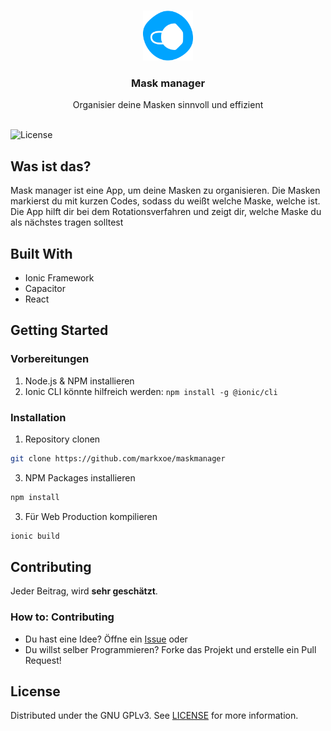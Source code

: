 <br/>
<p align="center">
  <a href="https://github.com/markxoe/maskmanager">
    <img src="public/assets/icon/favicon.png" alt="Logo" width="80" height="80">
  </a>

  <h3 align="center">Mask manager</h3>

  <p align="center">
    Organisier deine Masken sinnvoll und effizient
    <br/>
    <br/>
  </p>
</p>

![License](https://img.shields.io/github/license/markxoe/maskmanager)

## Was ist das?

Mask manager ist eine App, um deine Masken zu organisieren. Die Masken markierst du mit kurzen Codes, sodass du weißt welche Maske, welche ist.
Die App hilft dir bei dem Rotationsverfahren und zeigt dir, welche Maske du als nächstes tragen solltest

## Built With

- Ionic Framework
- Capacitor
- React

## Getting Started

### Vorbereitungen

1. Node.js & NPM installieren
2. Ionic CLI könnte hilfreich werden: `npm install -g @ionic/cli`

### Installation

1. Repository clonen

```sh
git clone https://github.com/markxoe/maskmanager
```

3. NPM Packages installieren

```sh
npm install
```

3. Für Web Production kompilieren

```sh
ionic build
```

## Contributing

Jeder Beitrag, wird **sehr geschätzt**.

### How to: Contributing

- Du hast eine Idee? Öffne ein [Issue](https://github.com/markxoe/maskmanager/issues/new) oder
- Du willst selber Programmieren? Forke das Projekt und erstelle ein Pull Request!

## License

Distributed under the GNU GPLv3. See [LICENSE](https://github.com/markxoe/maskmanager/blob/master/LICENSE) for more information.
